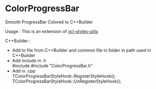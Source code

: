 # ColorProgressBar
Smooth ProgressBar Colored to C++Builder

Usage :
This is an extension of <a href='https://github.com/RRUZ/vcl-styles-utils'>vcl-styles-utils</a>

C++Builder :
<ul>
  <li>Add to file from C++Builder and common file in folder in path used in C++Builder</li>

  <li>Add include in .h</li>
#include <ColorProgressBarStyleHook.h>
#include "ColorProgressBar.h"

  <li>Add in .cpp</li>
TColorProgressBarStyleHook::RegisterStyleHook();
TColorProgressBarStyleHook::UnRegisterStyleHook();
</ul>
